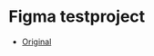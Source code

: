 # Figma testproject
 
- [Original](https://www.figma.com/file/2TUOTAHoirmQDSIOWOoAFW/FrontEnd-Site-Test)
